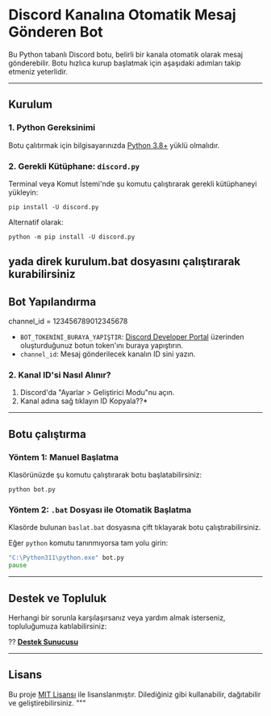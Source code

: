 # Discord Kanalına Otomatik Mesaj Gönderen Bot

Bu Python tabanlı Discord botu, belirli bir kanala otomatik olarak mesaj gönderebilir. Botu hızlıca kurup başlatmak için aşaşıdaki adımları takip etmeniz yeterlidir.

---

##  Kurulum

### 1. Python Gereksinimi
Botu çalıtırmak için bilgisayarınızda [Python 3.8+](https://www.python.org/downloads/) yüklü olmalıdır.

### 2. Gerekli Kütüphane: `discord.py`

Terminal veya Komut İstemi'nde şu komutu çalıştırarak gerekli kütüphaneyi yükleyin:

```
pip install -U discord.py
```

Alternatif olarak:

```
python -m pip install -U discord.py
```
yada direk kurulum.bat dosyasını çalıştırarak kurabilirsiniz
---

##  Bot Yapılandırma
channel_id = 123456789012345678


- `BOT_TOKENİNİ_BURAYA_YAPIŞTIR`: [Discord Developer Portal](https://discord.com/developers/applications) üzerinden oluşturduğunuz botun token'ını buraya yapıştırın.
- `channel_id`: Mesaj gönderilecek kanalın ID sini yazın.

### 2. Kanal ID'si Nasıl Alınır?

1. Discord'da "Ayarlar > Geliştirici Modu"nu açın.
2. Kanal adına sağ tıklayın ID Kopyala??*

---

##  Botu çalıştırma

### Yöntem 1: Manuel Başlatma

Klasörünüzde şu komutu çalıştırarak botu başlatabilirsiniz:

```
python bot.py
```

### Yöntem 2: `.bat` Dosyası ile Otomatik Başlatma

Klasörde bulunan `baslat.bat` dosyasına çift tıklayarak botu çalıştırabilirsiniz.

Eğer `python` komutu tanınmıyorsa tam yolu girin:
```bat
"C:\Python311\python.exe" bot.py
pause
```

---

##  Destek ve Topluluk

Herhangi bir sorunla karşılaşırsanız veya yardım almak isterseniz, topluluğumuza katılabilirsiniz:

?? **[Destek Sunucusu](https://discord.gg/kabeleak)**

---

## Lisans
Bu proje [MIT Lisansı](https://opensource.org/licenses/MIT) ile lisanslanmıştır. Dilediğiniz gibi kullanabilir, dağıtabilir ve geliştirebilirsiniz.
"""
